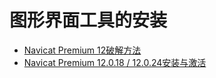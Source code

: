 # 图形界面工具的安装
* [Navicat Premium 12破解方法](https://blog.csdn.net/qq_21205435/article/details/78902052)
* [Navicat Premium 12.0.18 / 12.0.24安装与激活](https://www.jianshu.com/p/42a33b0dda9c)